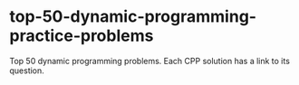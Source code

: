 # top-50-dynamic-programming-practice-problems
Top 50 dynamic programming problems. Each CPP solution has a link to its question. 
